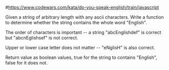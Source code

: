 #https://www.codewars.com/kata/do-you-speak-english/train/javascript

Given a string of arbitrary length with any ascii characters. Write a function to determine whether the
string contains the whole word "English".

The order of characters is important -- a string "abcEnglishdef" is correct but "abcnEglishsef" is not
correct.

Upper or lower case letter does not matter -- "eNglisH" is also correct.

Return value as boolean values, true for the string to contains "English", false for it does not.